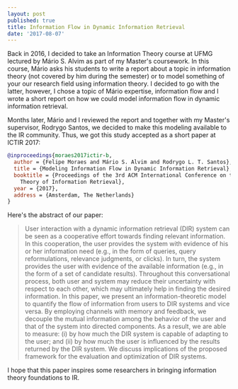 ```yaml
---
layout: post
published: true
title: Information Flow in Dynamic Information Retrieval
date: '2017-08-07'
---
```

Back in 2016, I decided to take an Information Theory course at UFMG lectured by Mário S. Alvim as part of my Master's coursework. In this course, Mário asks his students to write a report about a topic in information theory (not covered by him during the semester) or to model something of your our research field using information theory. I decided to go with the latter, however, I chose a topic of Mário expertise, information flow and I wrote a short report on how we could model information flow in dynamic information retrieval. 

Months later, Mário and I reviewed the report and together with my Master's supervisor, Rodrygo Santos, we decided to make this modeling available to the IR community. Thus, we got this study accepted as a short paper at ICTIR 2017:

```bibtex
@inproceedings{moraes2017ictir-b,
  author = {Felipe Moraes and Mário S. Alvim and Rodrygo L. T. Santos},
  title = {Modeling Information Flow in Dynamic Information Retrieval},
  booktitle = {Proceedings of the 3rd ACM International Conference on the 
    Theory of Information Retrieval},
  year = {2017},
  address = {Amsterdam, The Netherlands}
}
```

Here's the abstract of our paper:

> User interaction with a dynamic information retrieval (DIR) system can be seen as a cooperative effort towards finding relevant information. In this cooperation, the user provides the system with evidence of his or her information need (e.g., in the form of queries, query reformulations, relevance judgments, or clicks). In turn, the system provides the user with evidence of the available information (e.g., in the form of a set of candidate results). Throughout this conversational process, both user and system may reduce their uncertainty with respect to each other, which may ultimately help in finding the desired information. In this paper, we present an information-theoretic model to quantify the flow of information from users to DIR systems and vice versa. By employing channels with memory and feedback, we decouple the mutual information among the behavior of the user and that of the system into directed components. As a result, we are able to measure: (i) by how much the DIR system is capable of adapting to the user; and (ii) by how much the user is influenced by the results returned by the DIR system. We discuss implications of the proposed framework for the evaluation and optimization of DIR systems.

I hope that this paper inspires some researchers in bringing information theory foundations to IR.
